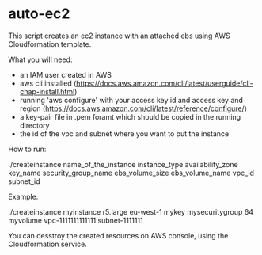 # auto-ec2
This script creates an ec2 instance with an attached ebs using AWS Cloudformation template.

What you will need:
- an IAM user created in AWS
- aws cli installed (https://docs.aws.amazon.com/cli/latest/userguide/cli-chap-install.html)
- running 'aws configure' with your access key id and access key and region (https://docs.aws.amazon.com/cli/latest/reference/configure/)
- a key-pair file in .pem foramt which should be copied in the running directory
- the id of the vpc and subnet where you want to put the instance

How to run:

./createinstance name_of_the_instance instance_type availability_zone key_name security_group_name ebs_volume_size ebs_volume_name vpc_id subnet_id

Example: 

./createinstance myinstance r5.large eu-west-1 mykey mysecuritygroup 64 myvolume vpc-1111111111111 subnet-1111111

You can desstroy the created resources on AWS console, using the Cloudformation service. 
